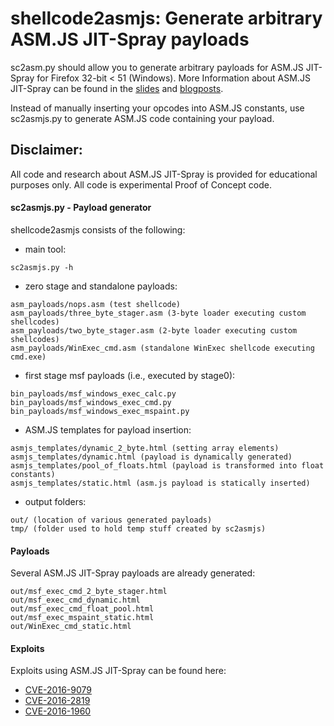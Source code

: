 # shellcode2asmjs: Generate arbitrary ASM.JS JIT-Spray payloads  

sc2asm.py should allow you to generate arbitrary payloads for ASM.JS JIT-Spray
for Firefox 32-bit < 51 (Windows). More Information about ASM.JS JIT-Spray can be found
in the [slides](https://github.com/rh0dev/slides/blob/master/OffensiveCon2018_From_Assembly_to_JavaScript_and_back.pdf)
and [blogposts](https://rh0dev.github.io/blog/2018/more-on-asm-dot-js-payloads-and-exploitation/).

Instead of manually inserting your opcodes into ASM.JS constants, use sc2asmjs.py
to generate ASM.JS code containing your payload.

## Disclaimer:
All code and research about ASM.JS JIT-Spray is provided for educational
purposes only. All code is experimental Proof of Concept code.

#### sc2asmjs.py - Payload generator

shellcode2asmjs consists of the following:

* main tool:
```
sc2asmjs.py -h 
```

* zero stage and standalone payloads:
```
asm_payloads/nops.asm (test shellcode)
asm_payloads/three_byte_stager.asm (3-byte loader executing custom shellcodes)
asm_payloads/two_byte_stager.asm (2-byte loader executing custom shellcodes)
asm_payloads/WinExec_cmd.asm (standalone WinExec shellcode executing cmd.exe)
```

* first stage msf payloads (i.e., executed by stage0):
```
bin_payloads/msf_windows_exec_calc.py
bin_payloads/msf_windows_exec_cmd.py
bin_payloads/msf_windows_exec_mspaint.py
```

* ASM.JS templates for payload insertion:
```
asmjs_templates/dynamic_2_byte.html (setting array elements)
asmjs_templates/dynamic.html (payload is dynamically generated)
asmjs_templates/pool_of_floats.html (payload is transformed into float constants)
asmjs_templates/static.html (asm.js payload is statically inserted)
```

* output folders: 
```
out/ (location of various generated payloads)
tmp/ (folder used to hold temp stuff created by sc2asmjs)
```

#### Payloads 

Several ASM.JS JIT-Spray payloads are already generated:

```
out/msf_exec_cmd_2_byte_stager.html
out/msf_exec_cmd_dynamic.html
out/msf_exec_cmd_float_pool.html
out/msf_exec_mspaint_static.html
out/WinExec_cmd_static.html
```

#### Exploits

Exploits using ASM.JS JIT-Spray can be found here:
* [CVE-2016-9079](https://github.com/rh0dev/expdev/blob/master/CVE-2017-5375_ASM.JS_JIT-Spray/CVE-2016-9079_Firefox_50.0.1_DEP_ASLR_Bypass.html)
* [CVE-2016-2819](https://github.com/rh0dev/expdev/blob/master/CVE-2017-5375_ASM.JS_JIT-Spray/CVE-2016-2819_Firefox_46.0.1_float_pool_spray.html)
* [CVE-2016-1960](https://github.com/rh0dev/expdev/blob/master/CVE-2017-5375_ASM.JS_JIT-Spray/CVE-2016-1960_Firefox_44.0.2_float_pool_spray.html)

